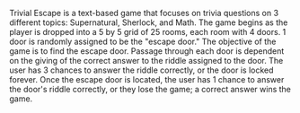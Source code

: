 Trivial Escape is a text-based game that focuses on trivia questions on 3 different topics: Supernatural, Sherlock, and Math.
The game begins as the player is dropped into a 5 by 5 grid of 25 rooms, each room with 4 doors.
1 door is randomly assigned to be the "escape door." The objective of the game is to find the escape door.
Passage through each door is dependent on the giving of the correct answer to the riddle assigned to the door.
The user has 3 chances to answer the riddle correctly, or the door is locked forever.
Once the escape door is located, the user has 1 chance to answer the door's riddle correctly, or they lose the game; a correct answer wins the game.